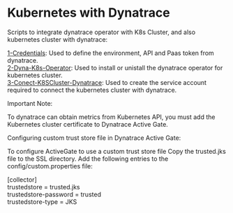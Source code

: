 # Kubernetes with Dynatrace
Scripts to integrate dynatrace operator with K8s Cluster, and also kubernetes cluster with dynatrace:

[1-Credentials](https://github.com/yul14nrc/k8sDynatrace/tree/master/1-Credentials): Used to define the environment, API and Paas token from dynatrace.  
[2-Dyna-K8s-Operator](https://github.com/yul14nrc/k8sDynatrace/tree/master/2-Dyna-K8s-Operator): Used to install or unistall the dynatrace operator for kubernetes cluster.  
[3-Conect-K8SCluster-Dynatrace](https://github.com/yul14nrc/k8sDynatrace/tree/master/3-Connect-K8SCluster-Dynatrace): Used to create the service account required to connect the kubernetes cluster with dynatrace.  

Important Note:

To dynatrace can obtain metrics from Kubernetes API, you must add the Kubernetes cluster certificate to Dynatrace Active Gate.

Configuring custom trust store file in Dynatrace Active Gate:

To configure ActiveGate to use a custom trust store file Copy the trusted.jks file to the SSL directory. Add the following entries to the config/custom.properties file:

[collector]  
trustedstore = trusted.jks  
trustedstore-password = trusted  
trustedstore-type = JKS  
